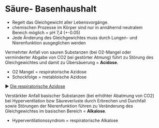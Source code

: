 # Säure- Basenhaushalt
+ Regelt das Gleichgewicht aller Lebensvorgänge.
+ chemischen Prozesse im Körper sind nur in annähernd neutralem Bereich möglich = pH 7,4 (+-0.05)
+ Jede Änderung des Gleichgewichtes muss durch Lungen- und Nierenfunktion ausgeglichen werden

Vermehrter Anfall von sauren Substanzen (bei O2-Mangel oder verminderter Abgabe von CO2 bei gestörter Atmung) führt zu Störung des Gleichgewichtes und damit zu Übersäuerung = **Acidose**.
+ O2 Mangel = respiratorische Azidose
+ Schockfolge = metabloische Azidose

:arrow_forward: [Die respiratorische Azidose](https://www.youtube.com/watch?v=-fWcqGobYeo)

Verstärkter Anfall basischer Substanzen (bei erhöhter Abatmung von CO2) bei Hyperventilation bzw Säureverluste durch Erbrechen und Durchfall sowie Störungen der Nierenfunktion führen zu Veränderung des Gleichgewichtes im basischen Bereich = **Alkalose**.
+ Hyperventilationssyndrom = respiratorische Alkalose
